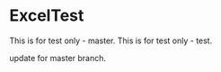 # ExcelTest

This is for test only - master.
This is for test only - test.

update for master branch.
